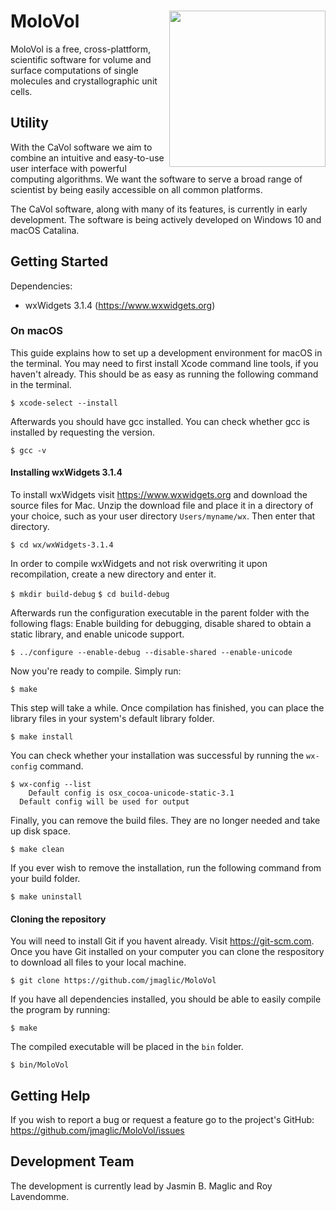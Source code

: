 # MoloVol<img src="https://user-images.githubusercontent.com/65410083/99060370-3a6ab980-25a0-11eb-8f39-92e7af993223.png" width="250" ALIGN="right">

MoloVol is a free, cross-plattform, scientific software for volume and surface computations of single molecules and crystallographic unit cells.

## Utility
With the CaVol software we aim to combine an intuitive and easy-to-use user interface with powerful computing algorithms. We want the software to serve a broad range of scientist by being easily accessible on all common platforms.

The CaVol software, along with many of its features, is currently in early development. The software is being actively developed on Windows 10 and macOS Catalina.

## Getting Started

Dependencies:
- wxWidgets 3.1.4 (https://www.wxwidgets.org)

### On macOS

This guide explains how to set up a development environment for macOS in the terminal. You may need to first install Xcode command line tools, if you haven't already. This should be as easy as running the following command in the terminal.

`$ xcode-select --install`

Afterwards you should have gcc installed. You can check whether gcc is installed by requesting the version.

`$ gcc -v`

#### Installing wxWidgets 3.1.4

To install wxWidgets visit https://www.wxwidgets.org and download the source files for Mac. Unzip the download file and place it in a directory of your choice, such as your user directory `Users/myname/wx`. Then enter that directory.

`$ cd wx/wxWidgets-3.1.4`

In order to compile wxWidgets and not risk overwriting it upon recompilation, create a new directory and enter it.

`$ mkdir build-debug`
`$ cd build-debug`

Afterwards run the configuration executable in the parent folder with the following flags: Enable building for debugging, disable shared to obtain a static library, and enable unicode support.

`$ ../configure --enable-debug --disable-shared --enable-unicode`

Now you're ready to compile. Simply run:

`$ make`

This step will take a while. Once compilation has finished, you can place the library files in your system's default library folder.

`$ make install`

You can check whether your installation was successful by running the `wx-config` command.

```
$ wx-config --list
    Default config is osx_cocoa-unicode-static-3.1
  Default config will be used for output
```

Finally, you can remove the build files. They are no longer needed and take up disk space.

`$ make clean`

If you ever wish to remove the installation, run the following command from your build folder.

`$ make uninstall`

#### Cloning the repository

You will need to install Git if you havent already. Visit https://git-scm.com. Once you have Git installed on your computer you can clone the respository to download all files to your local machine.

`$ git clone https://github.com/jmaglic/MoloVol`

If you have all dependencies installed, you should be able to easily compile the program by running:

`$ make`

The compiled executable will be placed in the `bin` folder.

`$ bin/MoloVol`

## Getting Help
If you wish to report a bug or request a feature go to the project's GitHub:
https://github.com/jmaglic/MoloVol/issues

## Development Team
The development is currently lead by Jasmin B. Maglic and Roy Lavendomme.
